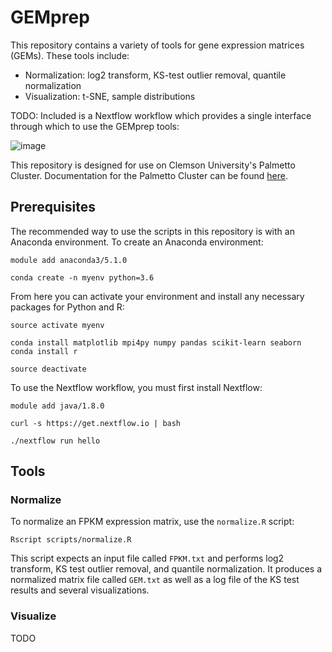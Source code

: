 # GEMprep

This repository contains a variety of tools for gene expression matrices (GEMs). These tools include:

- Normalization: log2 transform, KS-test outlier removal, quantile normalization
- Visualization: t-SNE, sample distributions

TODO: Included is a Nextflow workflow which provides a single interface through which to use the GEMprep tools:

![image](https://user-images.githubusercontent.com/26093060/45060839-c2bfac80-b06f-11e8-8850-90a4bb0f9113.png)

This repository is designed for use on Clemson University's Palmetto Cluster. Documentation for the Palmetto Cluster can be found [here](https://www.palmetto.clemson.edu/palmetto/).

## Prerequisites

The recommended way to use the scripts in this repository is with an Anaconda environment. To create an Anaconda environment:
```
module add anaconda3/5.1.0

conda create -n myenv python=3.6
```

From here you can activate your environment and install any necessary packages for Python and R:
```
source activate myenv

conda install matplotlib mpi4py numpy pandas scikit-learn seaborn
conda install r

source deactivate
```

To use the Nextflow workflow, you must first install Nextflow:
```
module add java/1.8.0

curl -s https://get.nextflow.io | bash

./nextflow run hello
```

## Tools

### Normalize

To normalize an FPKM expression matrix, use the `normalize.R` script:
```
Rscript scripts/normalize.R
```

This script expects an input file called `FPKM.txt` and performs log2 transform, KS test outlier removal, and quantile normalization. It produces a normalized matrix file called `GEM.txt` as well as a log file of the KS test results and several visualizations.

### Visualize

TODO

